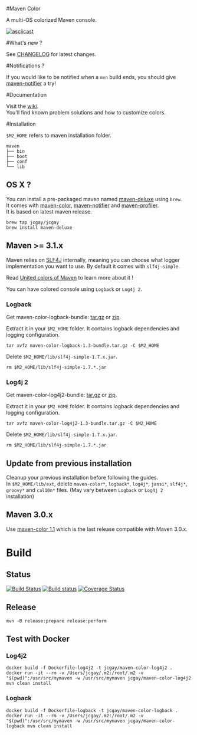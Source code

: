 #Maven Color

A multi-OS colorized Maven console.

[![asciicast](https://asciinema.org/a/20053.png)](https://asciinema.org/a/20053?autoplay=1)

#What's new ?

See [CHANGELOG](https://github.com/jcgay/maven-color/blob/master/CHANGELOG.md) for latest changes.

#Notifications ?

If you would like to be notified when a `mvn` build ends, you should give [maven-notifier](https://github.com/jcgay/maven-notifier) a try!

#Documentation

Visit the [wiki](https://github.com/jcgay/maven-color/wiki).  
You'll find known problem solutions and how to customize colors.

#Installation

`$M2_HOME` refers to maven installation folder.

```
maven
├── bin
├── boot
├── conf
└── lib
``` 

## OS X ?

You can install a pre-packaged maven named [maven-deluxe](https://github.com/jcgay/homebrew-jcgay#maven-deluxe) using `brew`.  
It comes with [maven-color](https://github.com/jcgay/maven-color), [maven-notifier](https://github.com/jcgay/maven-notifier) and [maven-profiler](https://github.com/jcgay/maven-profiler).  
It is based on latest maven release.

    brew tap jcgay/jcgay
    brew install maven-deluxe

## Maven >= 3.1.x

Maven relies on [SLF4J](http://www.slf4j.org/) internally, meaning you can choose what logger implementation you want to use. By default it comes with `slf4j-simple`.

Read [United colors of Maven](http://aheritier.net/united-colors-of-maven/) to learn more about it !

You can have colored console using `Logback` or `Log4j 2`.

### Logback

Get maven-color-logback-bundle: [tar.gz](http://dl.bintray.com/jcgay/maven/com/github/jcgay/maven/color/maven-color-logback/1.3/maven-color-logback-1.3-bundle.tar.gz) or [zip](http://dl.bintray.com/jcgay/maven/com/github/jcgay/maven/color/maven-color-logback/1.3/maven-color-logback-1.3-bundle.zip).  

Extract it in your `$M2_HOME` folder. It contains logback dependencies and logging configuration.  

    tar xvfz maven-color-logback-1.3-bundle.tar.gz -C $M2_HOME

Delete `$M2_HOME/lib/slf4j-simple-1.7.x.jar`.

    rm $M2_HOME/lib/slf4j-simple-1.7.*.jar

### Log4j 2

Get maven-color-log4j2-bundle: [tar.gz](http://dl.bintray.com/jcgay/maven/com/github/jcgay/maven/color/maven-color-log4j2/1.3/maven-color-log4j2-1.3-bundle.tar.gz) or [zip](http://dl.bintray.com/jcgay/maven/com/github/jcgay/maven/color/maven-color-log4j2/1.3/maven-color-log4j2-1.3-bundle.zip).  

Extract it in your `$M2_HOME` folder. It contains logback dependencies and logging configuration.  

    tar xvfz maven-color-log4j2-1.3-bundle.tar.gz -C $M2_HOME

Delete `$M2_HOME/lib/slf4j-simple-1.7.x.jar`.

    rm $M2_HOME/lib/slf4j-simple-1.7.*.jar

## Update from previous installation

Cleanup your previous installation before following the guides.  
In `$M2_HOME/lib/ext`, delete `maven-color*`, `logback*`, `log4j*`, `jansi*`, `slf4j*`, `groovy*` and `cal10n*` files. (May vary between `Logback` or `Log4j 2` installation)

## Maven 3.0.x

Use [maven-color 1.1](https://github.com/jcgay/maven-color/tree/v1.1#maven-30x) which is the last release compatible with Maven 3.0.x.

# Build

## Status

[![Build Status](https://travis-ci.org/jcgay/maven-color.svg?branch=master)](https://travis-ci.org/jcgay/maven-color)
[![Build status](https://ci.appveyor.com/api/projects/status/y8rn0pew98jbr9j8/branch/master?svg=true)](https://ci.appveyor.com/project/jcgay/maven-color/branch/master)
[![Coverage Status](https://coveralls.io/repos/jcgay/maven-color/badge.svg?branch=master)](https://coveralls.io/r/jcgay/maven-color?branch=master)

## Release

    mvn -B release:prepare release:perform

## Test with Docker

### Log4j2

    docker build -f Dockerfile-log4j2 -t jcgay/maven-color-log4j2 .
    docker run -it --rm -v /Users/jcgay/.m2:/root/.m2 -v "$(pwd)":/usr/src/mymaven -w /usr/src/mymaven jcgay/maven-color-log4j2 mvn clean install

### Logback
    
    docker build -f Dockerfile-logback -t jcgay/maven-color-logback .
    docker run -it --rm -v /Users/jcgay/.m2:/root/.m2 -v "$(pwd)":/usr/src/mymaven -w /usr/src/mymaven jcgay/maven-color-logback mvn clean install